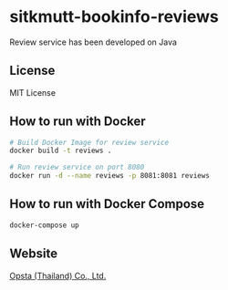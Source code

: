 # sitkmutt-bookinfo-reviews

Review service has been developed on Java

## License

MIT License

## How to run with Docker

```bash
# Build Docker Image for review service
docker build -t reviews .

# Run review service on port 8080
docker run -d --name reviews -p 8081:8081 reviews
```

## How to run with Docker Compose

```bash
docker-compose up
```

## Website

[Opsta (Thailand) Co., Ltd.](https://www.opsta.co.th)